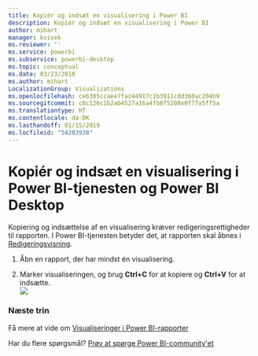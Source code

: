 ```yaml
---
title: Kopiér og indsæt en visualisering i Power BI
description: Kopiér og indsæt en visualisering i Power BI
author: mihart
manager: kvivek
ms.reviewer: ''
ms.service: powerbi
ms.subservice: powerbi-desktop
ms.topic: conceptual
ms.date: 03/23/2018
ms.author: mihart
LocalizationGroup: Visualizations
ms.openlocfilehash: ce6305ccaee7fac44917c1b3911cdd360ac204b9
ms.sourcegitcommit: c8c126c1b2ab4527a16a4fb8f5208e0f7fa5ff5a
ms.translationtype: HT
ms.contentlocale: da-DK
ms.lasthandoff: 01/15/2019
ms.locfileid: "54283938"
---
```

# <a name="copy-and-paste-a-visualization-in-power-bi-service-and-power-bi-desktop"></a>Kopiér og indsæt en visualisering i Power BI-tjenesten og Power BI Desktop
Kopiering og indsættelse af en visualisering kræver redigeringsrettigheder til rapporten. I Power BI-tjenesten betyder det, at rapporten skal åbnes i [Redigeringsvisning](../consumer/end-user-reading-view.md).

1. Åbn en rapport, der har mindst én visualisering.  

2. Marker visualiseringen, og brug **Ctrl+C** for at kopiere og **Ctrl+V** for at indsætte.  
   ![](media/power-bi-visualization-copy-paste/copypasteviznew.gif)

### <a name="next-steps"></a>Næste trin
Få mere at vide om [Visualiseringer i Power BI-rapporter](power-bi-report-visualizations.md)

Har du flere spørgsmål? [Prøv at spørge Power BI-community'et](http://community.powerbi.com/)

